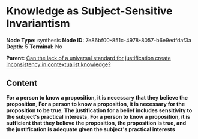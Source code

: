 # Knowledge as Subject-Sensitive Invariantism

**Node Type:** synthesis
**Node ID:** 7e86bf00-851c-4978-8057-b6e9edfdaf3a
**Depth:** 5
**Terminal:** No

**Parent:** [Can the lack of a universal standard for justification create inconsistency in contextualist knowledge?](can-the-lack-of-a-universal-standard-for-justification-create-inconsistency-in-contextualist-knowledge-antithesis-45237258-4301-4b7c-976c-7c03c570450b.md)

## Content

**For a person to know a proposition, it is necessary that they believe the proposition**, **For a person to know a proposition, it is necessary for the proposition to be true**, **The justification for a belief includes sensitivity to the subject's practical interests**, **For a person to know a proposition, it is sufficient that they believe the proposition, the proposition is true, and the justification is adequate given the subject's practical interests**
